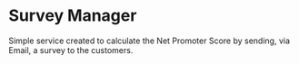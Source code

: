 # Survey Manager

Simple service created to calculate the Net Promoter Score by sending, via Email, a survey to the customers.
